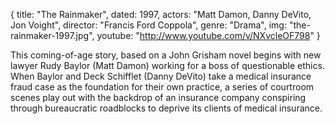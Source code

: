 {
  title: "The Rainmaker",
  dated: 1997,
  actors: "Matt Damon, Danny DeVito, Jon Voight",
  director: "Francis Ford Coppola",
  genre: "Drama",
  img: "the-rainmaker-1997.jpg",
  youtube: "http://www.youtube.com/v/NXvcleOF798"
}

This coming-of-age story, based on a John Grisham novel begins with new lawyer Rudy Baylor (Matt Damon) working for a boss of questionable ethics. When Baylor and Deck Schifflet (Danny DeVito) take a medical insurance fraud case as the foundation for their own practice, a series of courtroom scenes play out with the backdrop of an insurance company conspiring through bureaucratic roadblocks to deprive its clients of medical insurance.